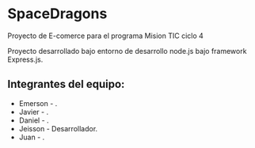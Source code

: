 <h1>SpaceDragons</h1>
<p>Proyecto de E-comerce para el programa Mision TIC ciclo 4</p>

<p>Proyecto desarrollado bajo entorno de desarrollo node.js bajo framework Express.js. </p>

<h2>Integrantes del equipo:</h2>
<ul>
    <li>Emerson - .</li>
    <li>Javier - .</li>
    <li>Daniel - .</li>
    <li>Jeisson - Desarrollador.</li>
    <li>Juan - .</li>
</ul>
